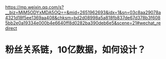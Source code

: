 <https://mp.weixin.qq.com/s?__biz=MjM5ODYxMDA5OQ==&mid=2651962693&idx=1&sn=03c8aa29078a4321d18f5ee1369aa408&chksm=bd2d08998a5a818fb837de67d378b3f6085bb2e0a19334e000b4e6640ff8d0282ba390deb6e5&scene=21#wechat_redirect>
# 粉丝关系链，10亿数据，如何设计？
